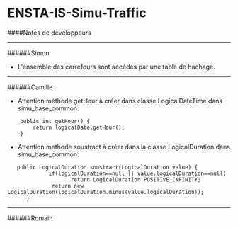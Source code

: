 # ENSTA-IS-Simu-Traffic


####Notes de developpeurs  

___  

######Simon  

 - L'ensemble des carrefours sont accédés par une table de hachage.  
 
___  

######Camille  

 - Attention méthode getHour à créer dans classe LogicalDateTime dans simu_base_common:
```
    public int getHour() {  
        return logicalDate.getHour();        
    }
```
 - Attention methode soustract à créer dans la classe LogicalDuration dans simu_base_common:
 ```
    public LogicalDuration soustract(LogicalDuration value) {
		      if(logicalDuration==null || value.logicalDuration==null)
			         return LogicalDuration.POSITIVE_INFINITY;
		       return new LogicalDuration(logicalDuration.minus(value.logicalDuration));
	   }
 ```
___  

######Romain  
